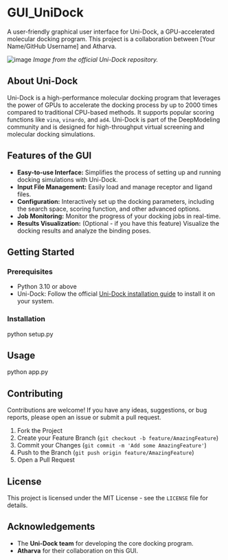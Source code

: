 # GUI_UniDock

A user-friendly graphical user interface for Uni-Dock, a GPU-accelerated molecular docking program. This project is a collaboration between [Your Name/GitHub Username] and Atharva.

![image](https://github.com/dptech-corp/Uni-Dock/blob/main/unidock.png)
*Image from the official Uni-Dock repository.*

## About Uni-Dock

Uni-Dock is a high-performance molecular docking program that leverages the power of GPUs to accelerate the docking process by up to 2000 times compared to traditional CPU-based methods. It supports popular scoring functions like `vina`, `vinardo`, and `ad4`. Uni-Dock is part of the DeepModeling community and is designed for high-throughput virtual screening and molecular docking simulations.

## Features of the GUI

* **Easy-to-use Interface:** Simplifies the process of setting up and running docking simulations with Uni-Dock.
* **Input File Management:** Easily load and manage receptor and ligand files.
* **Configuration:** Interactively set up the docking parameters, including the search space, scoring function, and other advanced options.
* **Job Monitoring:** Monitor the progress of your docking jobs in real-time.
* **Results Visualization:** (Optional - if you have this feature) Visualize the docking results and analyze the binding poses.

## Getting Started

### Prerequisites

* Python 3.10 or above
* Uni-Dock: Follow the official [Uni-Dock installation guide](https://github.com/dptech-corp/Uni-Dock) to install it on your system.


### Installation
python setup.py

## Usage
python app.py

## Contributing

Contributions are welcome! If you have any ideas, suggestions, or bug reports, please open an issue or submit a pull request.

1.  Fork the Project
2.  Create your Feature Branch (`git checkout -b feature/AmazingFeature`)
3.  Commit your Changes (`git commit -m 'Add some AmazingFeature'`)
4.  Push to the Branch (`git push origin feature/AmazingFeature`)
5.  Open a Pull Request

## License

This project is licensed under the MIT License - see the `LICENSE` file for details.

## Acknowledgements

* The **Uni-Dock team** for developing the core docking program.
* **Atharva** for their collaboration on this GUI.
